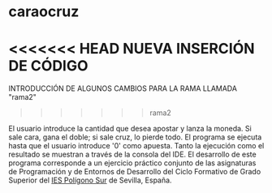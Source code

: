 # caraocruz
<<<<<<< HEAD
NUEVA INSERCIÓN DE CÓDIGO
=======
INTRODUCCIÓN DE ALGUNOS CAMBIOS PARA LA RAMA LLAMADA "rama2"
>>>>>>> rama2

El usuario introduce la cantidad que desea apostar y lanza la moneda. Si sale cara, gana el doble; si sale cruz, lo pierde todo. El programa se ejecuta hasta que el usuario introduce '0' como apuesta. Tanto la ejecución como el resultado se muestran a través de la consola del IDE. El desarrollo de este programa corresponde a un ejercicio práctico conjunto de las asignaturas de Programación y de Entornos de Desarrollo del Ciclo Formativo de Grado Superior del <a href="http://iespoligonosur.org/" target="_blank">IES Polígono Sur</a> de Sevilla, España.
